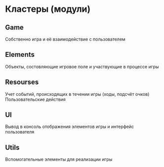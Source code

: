 # Кластеры (модули)

## Game

Собственно игра и её взаимодействие с пользователем

## Elements

Объекты, состовляющие игровое поле
и участвующие в процессе игры

## Resourses

Учет событий, происходящих в течении игры
(ходы, подсчёт очков)
Пользовательские действия

## UI

Вывод в консоль отображения
элементов игры и интерфейс пользователя

## Utils

Вспомогательные элементы для реализации игры
